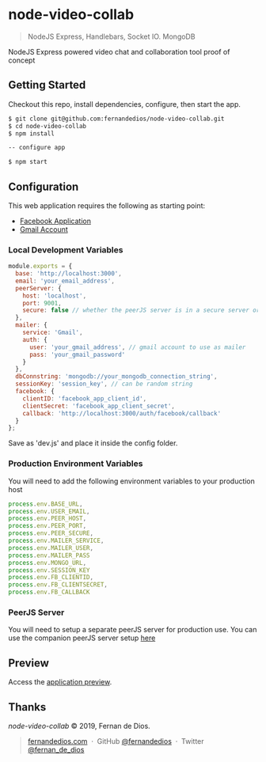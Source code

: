 node-video-collab
=========

> NodeJS Express, Handlebars, Socket IO. MongoDB

NodeJS Express powered video chat and collaboration tool proof of concept

Getting Started
------------

Checkout this repo, install dependencies, configure, then start the app.

```bash
$ git clone git@github.com:fernandedios/node-video-collab.git
$ cd node-video-collab
$ npm install

-- configure app

$ npm start
```

Configuration
------------

This web application requires the following as starting point:
- [Facebook Application]
- [Gmail Account]

### Local Development Variables
```js
module.exports = {
  base: 'http://localhost:3000',
  email: 'your_email_address',
  peerServer: {
    host: 'localhost',
    port: 9001,
    secure: false // whether the peerJS server is in a secure server or not
  },
  mailer: {
    service: 'Gmail',
    auth: {
      user: 'your_gmail_address', // gmail account to use as mailer
      pass: 'your_gmail_password'
    }
  },
  dbConnstring: 'mongodb://your_mongodb_connection_string',
  sessionKey: 'session_key', // can be random string
  facebook: {
    clientID: 'facebook_app_client_id',
    clientSecret: 'facebook_app_client_secret',
    callback: 'http://localhost:3000/auth/facebook/callback'
  }
};
```

Save as 'dev.js' and place it inside the config folder.

### Production Environment Variables
You will need to add the following environment variables to your production host

```js
process.env.BASE_URL,
process.env.USER_EMAIL,
process.env.PEER_HOST,
process.env.PEER_PORT,
process.env.PEER_SECURE,
process.env.MAILER_SERVICE,
process.env.MAILER_USER,
process.env.MAILER_PASS
process.env.MONGO_URL,
process.env.SESSION_KEY
process.env.FB_CLIENTID,
process.env.FB_CLIENTSECRET,
process.env.FB_CALLBACK
```

### PeerJS Server
You will need to setup a separate peerJS server for production use.
You can use the companion peerJS server setup [here](https://github.com/fernandedios/node-video-collab-peer)


Preview
---------
Access the [application preview](https://node-video-collab.herokuapp.com).


Thanks
------

*node-video-collab* © 2019, Fernan de Dios.<br>

> [fernandedios.com](http://fernandedios.com) &nbsp;&middot;&nbsp;
> GitHub [@fernandedios](https://github.com/fernandedios) &nbsp;&middot;&nbsp;
> Twitter [@fernan_de_dios](https://twitter.com/fernan_de_dios)

[Facebook Application]: http://developers.facebook.com/
[Gmail Account]: https://www.gmail.com
